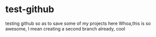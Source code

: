 # test-github
testing github so as to save some of my projects here
Whoa,this is so awesome, I mean creating a second branch already, cool
